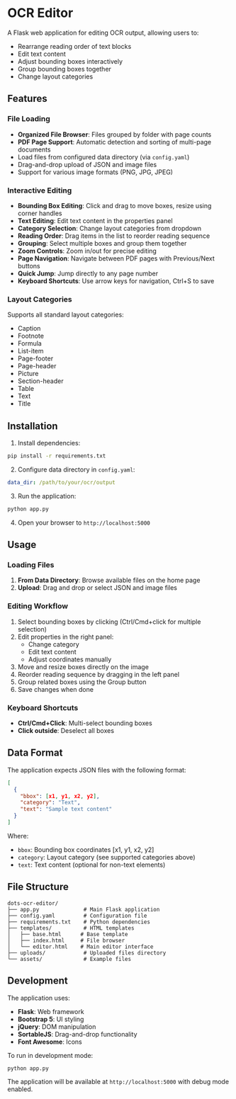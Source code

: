 # OCR Editor

A Flask web application for editing OCR output, allowing users to:
- Rearrange reading order of text blocks
- Edit text content
- Adjust bounding boxes interactively
- Group bounding boxes together
- Change layout categories

## Features

### File Loading
- **Organized File Browser**: Files grouped by folder with page counts
- **PDF Page Support**: Automatic detection and sorting of multi-page documents
- Load files from configured data directory (via `config.yaml`)
- Drag-and-drop upload of JSON and image files
- Support for various image formats (PNG, JPG, JPEG)

### Interactive Editing
- **Bounding Box Editing**: Click and drag to move boxes, resize using corner handles
- **Text Editing**: Edit text content in the properties panel
- **Category Selection**: Change layout categories from dropdown
- **Reading Order**: Drag items in the list to reorder reading sequence
- **Grouping**: Select multiple boxes and group them together
- **Zoom Controls**: Zoom in/out for precise editing
- **Page Navigation**: Navigate between PDF pages with Previous/Next buttons
- **Quick Jump**: Jump directly to any page number
- **Keyboard Shortcuts**: Use arrow keys for navigation, Ctrl+S to save

### Layout Categories
Supports all standard layout categories:
- Caption
- Footnote  
- Formula
- List-item
- Page-footer
- Page-header
- Picture
- Section-header
- Table
- Text
- Title

## Installation

1. Install dependencies:
```bash
pip install -r requirements.txt
```

2. Configure data directory in `config.yaml`:
```yaml
data_dir: /path/to/your/ocr/output
```

3. Run the application:
```bash
python app.py
```

4. Open your browser to `http://localhost:5000`

## Usage

### Loading Files
1. **From Data Directory**: Browse available files on the home page
2. **Upload**: Drag and drop or select JSON and image files

### Editing Workflow
1. Select bounding boxes by clicking (Ctrl/Cmd+click for multiple selection)
2. Edit properties in the right panel:
   - Change category
   - Edit text content
   - Adjust coordinates manually
3. Move and resize boxes directly on the image
4. Reorder reading sequence by dragging in the left panel
5. Group related boxes using the Group button
6. Save changes when done

### Keyboard Shortcuts
- **Ctrl/Cmd+Click**: Multi-select bounding boxes
- **Click outside**: Deselect all boxes

## Data Format

The application expects JSON files with the following format:

```json
[
  {
    "bbox": [x1, y1, x2, y2],
    "category": "Text",
    "text": "Sample text content"
  }
]
```

Where:
- `bbox`: Bounding box coordinates [x1, y1, x2, y2]
- `category`: Layout category (see supported categories above)
- `text`: Text content (optional for non-text elements)

## File Structure

```
dots-ocr-editor/
├── app.py              # Main Flask application
├── config.yaml         # Configuration file
├── requirements.txt    # Python dependencies
├── templates/          # HTML templates
│   ├── base.html      # Base template
│   ├── index.html     # File browser
│   └── editor.html    # Main editor interface
├── uploads/            # Uploaded files directory
└── assets/             # Example files
```

## Development

The application uses:
- **Flask**: Web framework
- **Bootstrap 5**: UI styling
- **jQuery**: DOM manipulation
- **SortableJS**: Drag-and-drop functionality
- **Font Awesome**: Icons

To run in development mode:
```bash
python app.py
```

The application will be available at `http://localhost:5000` with debug mode enabled.
